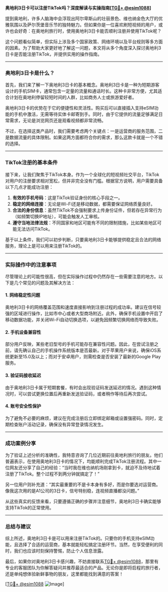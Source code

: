**奥地利3日卡可以注册TikTok吗？深度解读与实操指南[[TG💪+ @esim1088](https://t.me/s/esim1088)]**

提到奥地利，许多人脑海中会浮现出阿尔卑斯山的壮丽景色、维也纳金色大厅的优雅氛围以及萨尔茨堡音乐节的独特魅力。但如果你是一位喜欢刷短视频的用户，或许也会好奇：在奥地利旅行时，使用奥地利3日卡能否顺利注册并使用TikTok呢？

这个问题看似简单，但实际上涉及多个国家政策、网络环境以及平台规则等多方面的因素。为了帮助大家更好地了解这一问题，本文将从多个角度深入探讨奥地利3日卡是否能注册TikTok，并提供实用的操作指南。

---

### 奥地利3日卡是什么？

首先，我们来了解一下奥地利3日卡的基本概念。奥地利3日卡是一种为短期游客设计的手机SIM卡，通常包含一定量的流量和通话时长。这种卡非常方便，尤其适合计划在奥地利停留较短时间的人群，比如商务人士或旅游爱好者。

奥地利3日卡的优势在于它的便捷性和灵活性。购买后可以直接插入支持eSIM功能的手机中激活，无需等待实体卡邮寄到手。同时，由于它提供的流量足够满足日常需求，无论是浏览网页还是观看视频都非常流畅。

不过，在选择这类产品时，我们需要考虑两个关键点：一是运营商的服务范围，二是数据流量的具体限制。如果这两方面都符合你的需求，那么这款卡就是一个不错的选择。

---

### TikTok注册的基本条件

接下来，让我们聚焦于TikTok本身。作为一个全球化的短视频社交平台，TikTok对用户的注册要求相对宽松，但并非完全没有门槛。根据官方说明，用户需要具备以下几点才能成功注册：

1. **有效的手机号码**：这是TikTok验证身份的核心手段之一。
2. **稳定的网络连接**：无论是Wi-Fi还是移动数据，都需要保证网络质量良好。
3. **合法的身份信息**：虽然TikTok不会强制要求上传身份证件，但若存在异常行为（如频繁切换IP地址），可能会触发人工审核。
4. **遵守当地法律法规**：不同国家和地区可能有不同的限制措施，比如某些地区可能无法访问TikTok。

基于以上条件，我们可以初步判断，只要奥地利3日卡能够提供稳定且合法的网络服务，理论上是可以用来注册TikTok的。

---

### 实际操作中的注意事项

尽管理论上的可能性很高，但在实际操作过程中仍然存在一些需要注意的地方。以下是几个常见的问题及其解决方法：

#### 1. 网络稳定性问题
奥地利3日卡的网络覆盖范围和速度直接影响到注册过程的成功率。建议在信号较强的区域进行操作，比如市中心或者大型商场附近。此外，确保手机设置中开启了移动数据功能，并关闭Wi-Fi自动切换选项，以避免因频繁切换网络而导致失败。

#### 2. 手机设备兼容性
部分用户反映，某些老旧型号的手机可能存在兼容性问题。因此，在尝试注册之前，请先确认自己的手机操作系统版本是否最新。对于苹果用户来说，确保iOS系统更新至15.0及以上；而对于安卓用户，则需检查是否安装了最新的Google Play服务。

#### 3. 验证码接收延迟
由于奥地利3日卡属于短期套餐，有时会出现验证码发送延迟的情况。遇到这种情况时，可以尝试更换位置后再重新发送验证码，或者稍作等待后再次尝试。

#### 4. 账号安全性保护
为了避免不必要的麻烦，建议在完成注册后立即绑定邮箱或设置强密码。同时，定期检查账户活动记录，确保没有异常登录情况发生。

---

### 成功案例分享

为了验证上述分析的准确性，我特意咨询了几位近期前往奥地利旅行的朋友。他们普遍表示，在使用奥地利3日卡的情况下，均能顺利完成TikTok注册流程。其中一位网友还分享了自己的经验：“当时我在维也纳机场刚拿到卡，就迫不及待地试着注册了TikTok。整个过程不到两分钟就搞定了！”

另一位用户则补充道：“其实最重要的不是卡本身有多好，而是你要选对运营商。像我这次用的是A1公司的3日卡，信号特别稳，连视频直播都没问题。”

从这些真实的反馈来看，只要遵循正确的步骤并注意细节，奥地利3日卡确实能够支持TikTok的正常使用。

---

### 总结与建议

综上所述，奥地利3日卡是可以用来注册TikTok的。只要你的手机支持eSIM功能，且选择了合适的运营商，基本就能轻松搞定注册环节。当然，在享受便利的同时，我们也应该时刻保持警惕，防止个人信息泄露。

最后，如果你对奥地利3日卡感兴趣，不妨直接联系[TG💪+ @esim1088](https://t.me/s/esim1088)，那里有专业的客服团队为你解答疑问并推荐最适合的产品。无论你是即将启程的旅行者，还是单纯想体验新鲜事物的朋友，这里都能找到满意的答案！

[[TG💪+ @esim1088](https://t.me/s/esim1088) ![Image](https://i.postimg.cc/4NQfJmqS/Snipaste-2025-05-13-00-14-12.png)]